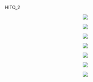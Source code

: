 HITO_2

<p align="center"> <img src=https://github.com/user-attachments/assets/3ba2a150-b065-497e-acb1-827f14ffeb24> </p>

<p align="center"> <img src=https://github.com/user-attachments/assets/5ba7dd87-4c15-43e1-9e88-5d0856332965> </p>

<p align="center"> <img src=https://github.com/user-attachments/assets/24abbd18-5cfb-4de9-8739-e1e0e289da19> </p>

<p align="center"> <img src=https://github.com/user-attachments/assets/f6bcc2d5-c0f4-41b4-97d1-ad64518235e3> </p>

<p align="center"> <img src=https://github.com/user-attachments/assets/19fb0a37-fcf7-40ad-9a93-6c015a40556b> </p>

<p align="center"> <img src=https://github.com/user-attachments/assets/0cb85354-c5b8-4ac2-90ee-aa9a518b9609> </p>



<p align="center"> <img src=https://github.com/user-attachments/assets/0227112a-b84d-4761-8024-6c0e4fa40800> </p>



<p align="center"> <img src=> </p>


<p align="center"> <img src=> </p>



<p align="center"> <img src=> </p>
